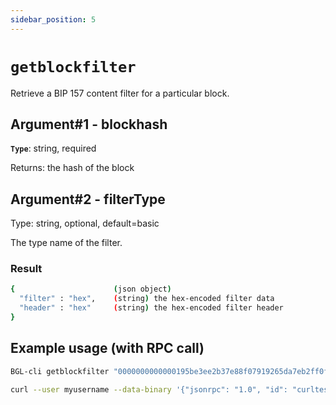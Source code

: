 ```yaml
---
sidebar_position: 5
---
```

# `getblockfilter`
Retrieve a BIP 157 content filter for a particular block.

## Argument#1 - blockhash

**`Type`**: string, required

Returns: the hash of the block

## Argument#2 - filterType

Type: string, optional, default=basic

The type name of the filter.

### Result

```sh
{                      (json object)
  "filter" : "hex",    (string) the hex-encoded filter data
  "header" : "hex"     (string) the hex-encoded filter header
}
```

## Example usage (with RPC call)

```sh
BGL-cli getblockfilter "0000000000000195be3ee2b37e88f07919265da7eb2ff0f625cd45511c9eb48c"
```

```sh
curl --user myusername --data-binary '{"jsonrpc": "1.0", "id": "curltest", "method": "getblockfilter", "params": ["0000000000000195be3ee2b37e88f07919265da7eb2ff0f625cd45511c9eb48c", "basic"]}' -H 'content-type: text/plain;' http://127.0.0.1:8334j/
```